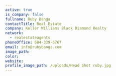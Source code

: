 ```yaml
---
active: true
is_company: false
fullname: Ruby Banga
contactTitle: Real Estate
company: Keller Williams Black Diamond Realty
network:
  - realestateagents
phoneOffice: 604-339-6767
email: info@rubybanga.com
image_path:
color:
website:
profile_image_path: /uploads/Head Shot ruby.jpg
---
```

